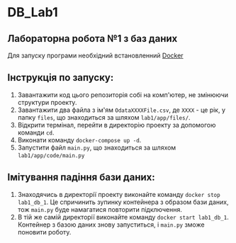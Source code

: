 # DB_Lab1
## Лабораторна робота №1 з баз даних

Для запуску програми необхідний встановленний [Docker](https://www.docker.com)

## Інструкція по запуску:
1. Завантажити код цього репозиторія собі на комп'ютер, не змінюючи структури проекту.
2. Завантажити два файла з ім'ям `OdataXXXXFile.csv`, де `XXXX` - це рік, у папку `files`, що знаходиться за шляхом `lab1/app/files/`.
3. Відкрити термінал, перейти в директорію проекту за допомогою команди `cd`.
4. Виконати команду `docker-compose up -d`.
5. Запустити файл `main.py`, що знаходиться за шляхом `lab1/app/code/main.py`

## Імітування падіння бази даних:
1. Знаходячись в директорії проекту виконайте команду `docker stop lab1_db_1`. 
Це спричинить зупинку контейнера з образом бази даних, тож `main.py` буде намагатися повторити підключення.
2. В тій же самій директорії виконайте команду `docker start lab1_db_1`.
Контейнер з базою даних знову запуститься, і `main.py` зможе поновити роботу.
